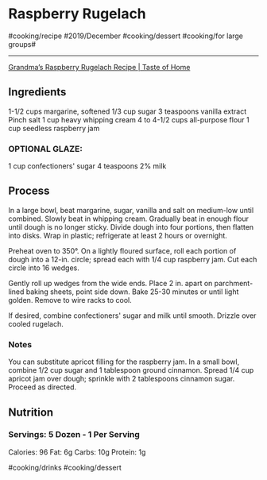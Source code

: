# Raspberry Rugelach
#cooking/recipe #2019/December #cooking/dessert #cooking/for large groups#
- - - -
[Grandma’s Raspberry Rugelach Recipe | Taste of Home](https://www.tasteofhome.com/recipes/grandma-s-raspberry-rugelach/)

## Ingredients
1-1/2 cups margarine, softened
1/3 cup sugar
3 teaspoons vanilla extract
Pinch salt
1 cup heavy whipping cream
4 to 4-1/2 cups all-purpose flour
1 cup seedless raspberry jam

### OPTIONAL GLAZE:
1 cup confectioners' sugar
4 teaspoons 2% milk

## Process
In a large bowl, beat margarine, sugar, vanilla and salt on medium-low until combined. Slowly beat in whipping cream. Gradually beat in enough flour until dough is no longer sticky. Divide dough into four portions, then flatten into disks. Wrap in plastic; refrigerate at least 2 hours or overnight.

Preheat oven to 350°. On a lightly floured surface, roll each portion of dough into a 12-in. circle; spread each with 1/4 cup raspberry jam. Cut each circle into 16 wedges.

Gently roll up wedges from the wide ends. Place 2 in. apart on parchment-lined baking sheets, point side down. Bake 25-30 minutes or until light golden. Remove to wire racks to cool.

If desired, combine confectioners' sugar and milk until smooth. Drizzle over cooled rugelach.

### Notes
You can substitute apricot filling for the raspberry jam. In a small bowl, combine 1/2 cup sugar and 1 tablespoon ground cinnamon. Spread 1/4 cup apricot jam over dough; sprinkle with 2 tablespoons cinnamon sugar. Proceed as directed.

## Nutrition
### Servings: 5 Dozen - 1 Per Serving
Calories: 96
Fat: 6g
Carbs: 10g
Protein: 1g

#cooking/drinks #cooking/dessert